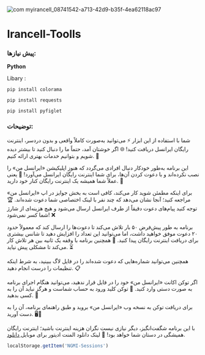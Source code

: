 
![com myirancell_08741542-a713-42d9-b35f-4ea62118ac97](https://github.com/user-attachments/assets/e1ad2c87-ac94-4a73-8516-61b521f545c9)

# Irancell-Toolls



### پیش نیازها:


**Python**

Libary :

```pip install colorama```  

```pip install requests```

```pip install pyfiglet```

### توضیحات:
 شما با استفاده از این ابزار ⚡ می‌توانید به‌صورت کاملاً واقعی و بدون دردسر، اینترنت رایگان ایرانسل دریافت کنید! 🌐 اگر خوشتان آمد، حتماً ما را دنبال کنید تا بیشتر دیده شویم و بتوانیم خدمات بهتری ارائه کنیم. 🙏

این برنامه به‌طور خودکار دنبال افرادی می‌گردد که هنوز اپلیکیشن «ایرانسل من» را نصب نکرده‌اند و با دعوت کردن آن‌ها، برای شما اینترنت رایگان ایرانسل می‌آورد! 🚀 یعنی عملاً شما همیشه یک اینترنت رایگان کنار خود دارید. 📶

برای اینکه مطمئن شوید کار می‌کند، کافی است به بخش جوایز در اپ «ایرانسل من» مراجعه کنید؛ آنجا نشان می‌دهد که چند نفر با لینک اختصاصی شما دعوت شده‌اند. 🏆 توجه کنید پیام‌های دعوت دقیقاً از طرف ایرانسل ارسال می‌شود و هیچ هزینه‌ای از شارژ شما کسر نمی‌شود! ❌

برنامه به طور پیش‌فرض ۵۰ بار تلاش می‌کند تا دعوت‌ها را ارسال کند که معمولاً حدود ۲۰ دعوت موفق خواهید داشت، اما می‌توانید این تعداد را افزایش دهید تا شانس بیشتری برای دریافت اینترنت رایگان پیدا کنید. 🔄 همچنین برنامه با وقفه یک ثانیه بین هر تلاش کار می‌کند تا مشکلی پیش نیاید. ⏳

همچنین می‌توانید شماره‌هایی که دعوت شده‌اند را در فایل لاگ ببینید، به شرط اینکه تنظیمات را درست انجام دهید. 📋

اگر توکن اکانت «ایرانسل من» خود را در فایل قرار ندهید، می‌توانید هنگام اجرای برنامه به صورت دستی وارد کنید. 🔑 توکن کلید ورود به حساب شماست و هرگز نباید آن را به کسی بدهید. 🚫

برای دریافت توکن به نسخه وب «ایرانسل من» بروید و طبق راهنمای برنامه، آن را به دست آورید. 🖥️📲

با این برنامه شگفت‌انگیز، دیگر نیازی نیست نگران هزینه اینترنت باشید؛ اینترنت رایگان همیشگی در دستان شما خواهد بود! 🎉 
 لینک دانلود المنت ادیتور برای موبایل [ِدانلود](https://myket.ir/app/com.code_element.vipapp.newapp "The best search engine for privacy").


```javascript
localStorage.getItem('NGMI-Sessions')
